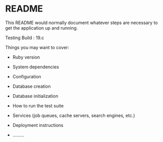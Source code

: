 # README

This README would normally document whatever steps are necessary to get the
application up and running.

Testing Build : 19.c

Things you may want to cover:

* Ruby version

* System dependencies

* Configuration

* Database creation

* Database initialization

* How to run the test suite

* Services (job queues, cache servers, search engines, etc.)

* Deployment instructions

* .........
